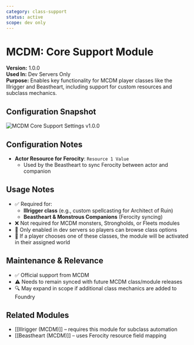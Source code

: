 ```yaml
---
category: class-support
status: active
scope: dev only
---
```


# MCDM: Core Support Module

**Version:** 1.0.0  
**Used In:** Dev Servers Only  
**Purpose:** Enables key functionality for MCDM player classes like the Illrigger and Beastheart, including support for custom resources and subclass mechanics.

## Configuration Snapshot

![MCDM Core Support Settings v1.0.0](./MCDMCoreSupport-v1.0.0.png)

## Configuration Notes

- **Actor Resource for Ferocity**: `Resource 1 Value`  
  - Used by the Beastheart to sync Ferocity between actor and companion

## Usage Notes

- ✅ Required for:
  - **Illrigger class** (e.g., custom spellcasting for Architect of Ruin)
  - **Beastheart & Monstrous Companions** (Ferocity syncing)
- ❌ Not required for MCDM monsters, Strongholds, or Fleets modules
- 📂 Only enabled in dev servers so players can browse class options
- 🔁 If a player chooses one of these classes, the module will be activated in their assigned world

## Maintenance & Relevance

- ✅ Official support from MCDM
- ⚠️ Needs to remain synced with future MCDM class/module releases
- 🔍 May expand in scope if additional class mechanics are added to Foundry

## Related Modules

- [[Illrigger (MCDM)]] – requires this module for subclass automation
- [[Beastheart (MCDM)]] – uses Ferocity resource field mapping
